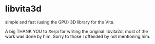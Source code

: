 # libvita3d

simple and fast (using the GPU) 3D library for the Vita.

A big THANK YOU to Xerpi for writing the original libvita2d, most of the work was done by him.
Sorry to those I offended by not mentioning him.
